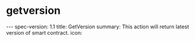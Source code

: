 <h1 class="contract">getversion</h1>
---
spec-version: 1.1
title: GetVersion
summary: This action will return latest version of smart contract.
icon: